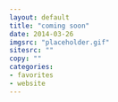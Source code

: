 ```yaml
---
layout: default
title: "coming soon"
date: 2014-03-26
imgsrc: "placeholder.gif"
sitesrc: ""
copy: ""
categories:
- favorites
- website
---
```


    
    
    

    
    